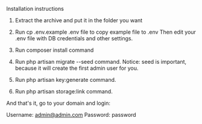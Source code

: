 Installation instructions

1. Extract the archive and put it in the folder you want

2. Run cp .env.example .env file to copy example file to .env
Then edit your .env file with DB credentials and other settings.

3. Run composer install command

4. Run php artisan migrate --seed command.
Notice: seed is important, because it will create the first admin user for you.

5. Run php artisan key:generate command.

6. Run php artisan storage:link command.

And that's it, go to your domain and login:

Username:	admin@admin.com
Password:	password
